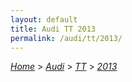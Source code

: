 ```yaml
---
layout: default
title: Audi TT 2013
permalink: /audi/tt/2013/
---
```

[*Home*](/) > [*Audi*](/audi/) > [*TT*](/audi/tt/) > [*2013*](/audi/tt/2013/)

